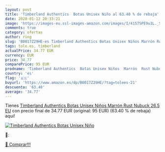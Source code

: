 ```yaml
---
layout: post
title: 'Timberland Authentics  Botas Unisex Niño al 63.40 % de rebaja'
date: 2020-01-12 20:33:21
image: 'https://images-eu.ssl-images-amazon.com/images/I/4157SPE9u3L._SL200_.jpg'
comments: true
category: ofertas
author: ring
slug: 'B0017Z29HE-es Timberland Authentics Botas Unisex Niños Marrón Rust...'
tags: tole.es, timberland
actualPrice: 34.77 EUR
currency: EUR
price: 34.77
comparePrice: 95 EUR
prodname: 'Timberland Authentics  Botas Unisex Niños  Marrón  Rust Nubuck   26.5 EU'
country: 'es'
flag: '🇪🇸'
buyurl: 'https://www.amazon.es/dp/B0017Z29HE/?tag=tolees-21'
descuento: '63.40'
average: '34.77'
---
```


Tienes [Timberland Authentics  Botas Unisex Niños  Marrón  Rust Nubuck   26.5 EU](https://www.amazon.es/dp/B0017Z29HE/?tag=tolees-21) con precio final de  34.77 EUR (original: 95 EUR) (63.40 %  de rebaja) aqui!

[![Timberland Authentics  Botas Unisex Niño](https://images-eu.ssl-images-amazon.com/images/I/4157SPE9u3L._SL200_.jpg)](https://www.amazon.es/dp/B0017Z29HE/?tag=tolees-21)

🔎:


[🛒 Comprar!!!](https://www.amazon.es/dp/B0017Z29HE/?tag=tolees-21)
